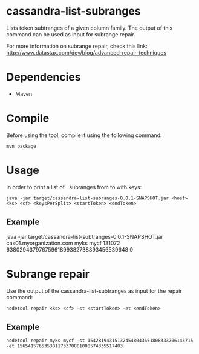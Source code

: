 cassandra-list-subranges
===

Lists token subtranges of a given column family. The output of this command can be used as input for subrange repair.

For more information on subrange repair, check this link: http://www.datastax.com/dev/blog/advanced-repair-techniques

# Dependencies

* Maven

# Compile

Before using the tool, compile it using the following command:

`mvn package`

# Usage

In order to print a list of <ks>.<cf> subranges from <startToken> to <endToken> with <keysPerSplit> keys:

`java -jar target/cassandra-list-subranges-0.0.1-SNAPSHOT.jar <host> <ks> <cf> <keysPerSplit> <startToken> <endToken>`

## Example

java -jar target/cassandra-list-subtranges-0.0.1-SNAPSHOT.jar cas01.myorganization.com myks mycf 131072 63802943797675961899382738893456539648 0

# Subrange repair

Use the output of the cassandra-list-subtranges as input for the repair command:

`nodetool repair <ks> <cf> -st <startToken> -et <endToken>`

## Example

`nodetool repair myks mycf -st 154281943151324548043651808333706143715 -et 156541576535381173370881008574335517403`
